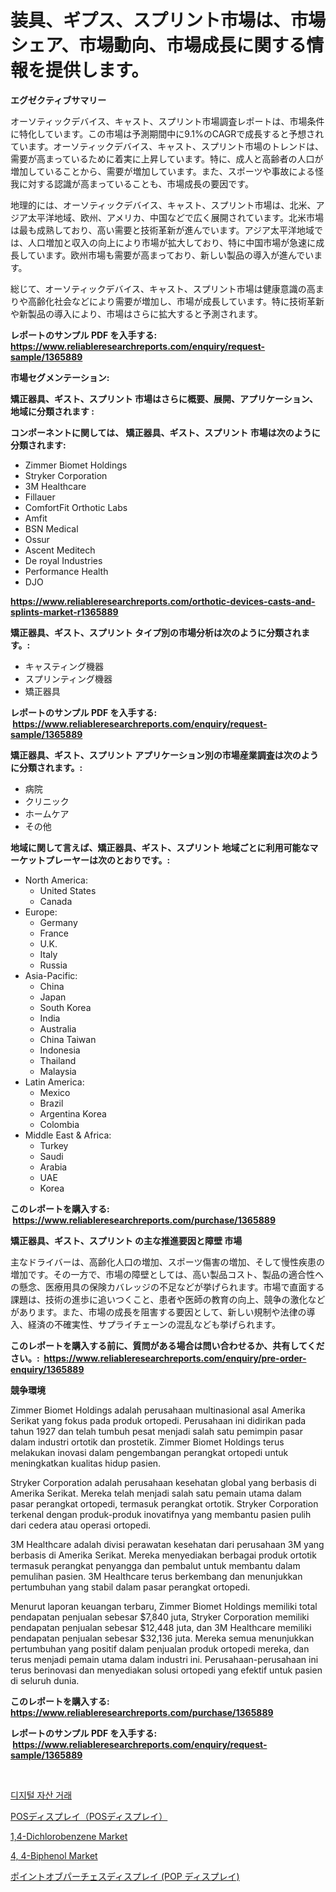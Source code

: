 <p><h1>装具、ギプス、スプリント市場は、市場シェア、市場動向、市場成長に関する情報を提供します。</h1></p><p><strong>エグゼクティブサマリー</strong></p>
<p><p>オーソティックデバイス、キャスト、スプリント市場調査レポートは、市場条件に特化しています。この市場は予測期間中に9.1%のCAGRで成長すると予想されています。オーソティックデバイス、キャスト、スプリント市場のトレンドは、需要が高まっているために着実に上昇しています。特に、成人と高齢者の人口が増加していることから、需要が増加しています。また、スポーツや事故による怪我に対する認識が高まっていることも、市場成長の要因です。</p><p>地理的には、オーソティックデバイス、キャスト、スプリント市場は、北米、アジア太平洋地域、欧州、アメリカ、中国などで広く展開されています。北米市場は最も成熟しており、高い需要と技術革新が進んでいます。アジア太平洋地域では、人口増加と収入の向上により市場が拡大しており、特に中国市場が急速に成長しています。欧州市場も需要が高まっており、新しい製品の導入が進んでいます。</p><p>総じて、オーソティックデバイス、キャスト、スプリント市場は健康意識の高まりや高齢化社会などにより需要が増加し、市場が成長しています。特に技術革新や新製品の導入により、市場はさらに拡大すると予測されます。</p></p>
<p><strong>レポートのサンプル PDF を入手する: <a href="https://www.reliableresearchreports.com/enquiry/request-sample/1365889">https://www.reliableresearchreports.com/enquiry/request-sample/1365889</a></strong></p>
<p><strong>市場セグメンテーション:</strong></p>
<p><strong> 矯正器具、ギスト、スプリント 市場はさらに概要、展開、アプリケーション、地域に分類されます :</strong></p>
<p><strong>コンポーネントに関しては、 矯正器具、ギスト、スプリント 市場は次のように分類されます: &nbsp;</strong></p>
<p><ul><li>Zimmer Biomet Holdings</li><li>Stryker Corporation</li><li>3M Healthcare</li><li>Fillauer</li><li>ComfortFit Orthotic Labs</li><li>Amfit</li><li>BSN Medical</li><li>Ossur</li><li>Ascent Meditech</li><li>De royal Industries</li><li>Performance Health</li><li>DJO</li></ul></p>
<p><strong><a href="https://www.reliableresearchreports.com/orthotic-devices-casts-and-splints-market-r1365889">https://www.reliableresearchreports.com/orthotic-devices-casts-and-splints-market-r1365889</a></strong></p>
<p><strong> 矯正器具、ギスト、スプリント タイプ別の市場分析は次のように分類されます。:</strong></p>
<p><ul><li>キャスティング機器</li><li>スプリンティング機器</li><li>矯正器具</li></ul></p>
<p><strong>レポートのサンプル PDF を入手する: &nbsp;<a href="https://www.reliableresearchreports.com/enquiry/request-sample/1365889">https://www.reliableresearchreports.com/enquiry/request-sample/1365889</a></strong></p>
<p><strong> 矯正器具、ギスト、スプリント アプリケーション別の市場産業調査は次のように分類されます。:</strong></p>
<p><ul><li>病院</li><li>クリニック</li><li>ホームケア</li><li>その他</li></ul></p>
<p><strong>地域に関して言えば、矯正器具、ギスト、スプリント 地域ごとに利用可能なマーケットプレーヤーは次のとおりです。:</strong></p>
<p><ul>
    <li>
        North America:
        <ul>
            <li>United States</li>
            <li>Canada</li>
        </ul>
    </li>
    <li>
        Europe:
        <ul>
            <li>Germany</li>
            <li>France</li>
            <li>U.K.</li>
            <li>Italy</li>
            <li>Russia</li>
        </ul>
    </li>
    <li>
        Asia-Pacific:
        <ul>
            <li>China</li>
            <li>Japan</li>
            <li>South Korea</li>
            <li>India</li>
            <li>Australia</li>
            <li>China Taiwan</li>
            <li>Indonesia</li>
            <li>Thailand</li>
            <li>Malaysia</li>
        </ul>
    </li>
    <li>
        Latin America:
        <ul>
            <li>Mexico</li>
            <li>Brazil</li>
            <li>Argentina Korea</li>
            <li>Colombia</li>
        </ul>
    </li>
    <li>
        Middle East & Africa:
        <ul>
            <li>Turkey</li>
            <li>Saudi</li>
            <li>Arabia</li>
            <li>UAE</li>
            <li>Korea</li>
        </ul>
    </li>
    </ul></p>
<p><strong>このレポートを購入する: &nbsp;<a href="https://www.reliableresearchreports.com/purchase/1365889">https://www.reliableresearchreports.com/purchase/1365889</a></strong></p>
<p><strong>矯正器具、ギスト、スプリント の主な推進要因と障壁 市場</strong></p>
<p><p>主なドライバーは、高齢化人口の増加、スポーツ傷害の増加、そして慢性疾患の増加です。その一方で、市場の障壁としては、高い製品コスト、製品の適合性への懸念、医療用具の保険カバレッジの不足などが挙げられます。市場で直面する課題は、技術の進歩に追いつくこと、患者や医師の教育の向上、競争の激化などがあります。また、市場の成長を阻害する要因として、新しい規制や法律の導入、経済の不確実性、サプライチェーンの混乱なども挙げられます。</p></p>
<p><strong>このレポートを購入する前に、質問がある場合は問い合わせるか、共有してください。:&nbsp; <a href="https://www.reliableresearchreports.com/enquiry/pre-order-enquiry/1365889">https://www.reliableresearchreports.com/enquiry/pre-order-enquiry/1365889</a></strong></p>
<p><strong>競争環境</strong></p>
<p><p>Zimmer Biomet Holdings adalah perusahaan multinasional asal Amerika Serikat yang fokus pada produk ortopedi. Perusahaan ini didirikan pada tahun 1927 dan telah tumbuh pesat menjadi salah satu pemimpin pasar dalam industri ortotik dan prostetik. Zimmer Biomet Holdings terus melakukan inovasi dalam pengembangan perangkat ortopedi untuk meningkatkan kualitas hidup pasien.</p><p>Stryker Corporation adalah perusahaan kesehatan global yang berbasis di Amerika Serikat. Mereka telah menjadi salah satu pemain utama dalam pasar perangkat ortopedi, termasuk perangkat ortotik. Stryker Corporation terkenal dengan produk-produk inovatifnya yang membantu pasien pulih dari cedera atau operasi ortopedi.</p><p>3M Healthcare adalah divisi perawatan kesehatan dari perusahaan 3M yang berbasis di Amerika Serikat. Mereka menyediakan berbagai produk ortotik termasuk perangkat penyangga dan pembalut untuk membantu dalam pemulihan pasien. 3M Healthcare terus berkembang dan menunjukkan pertumbuhan yang stabil dalam pasar perangkat ortopedi.</p><p>Menurut laporan keuangan terbaru, Zimmer Biomet Holdings memiliki total pendapatan penjualan sebesar $7,840 juta, Stryker Corporation memiliki pendapatan penjualan sebesar $12,448 juta, dan 3M Healthcare memiliki pendapatan penjualan sebesar $32,136 juta. Mereka semua menunjukkan pertumbuhan yang positif dalam penjualan produk ortopedi mereka, dan terus menjadi pemain utama dalam industri ini. Perusahaan-perusahaan ini terus berinovasi dan menyediakan solusi ortopedi yang efektif untuk pasien di seluruh dunia.</p></p>
<p><strong>このレポートを購入する: &nbsp; <a href="https://www.reliableresearchreports.com/purchase/1365889">https://www.reliableresearchreports.com/purchase/1365889</a></strong></p>
<p><strong>レポートのサンプル PDF を入手する: &nbsp;<a href="https://www.reliableresearchreports.com/enquiry/request-sample/1365889">https://www.reliableresearchreports.com/enquiry/request-sample/1365889</a></strong><strong></strong></p>
<p>&nbsp;</p>
<p><p><a href="https://medium.com/@stanleylyittle554467/%EC%BD%94%EB%A6%AC%EC%95%84%EC%96%B4%EB%A1%9C-%EB%B2%88%EC%97%AD-%EB%94%94%EC%A7%80%ED%84%B8-%EC%9E%90%EC%82%B0-%EA%B1%B0%EB%9E%98-%EC%8B%9C%EC%9E%A5-%ED%8A%B8%EB%A0%8C%EB%93%9C-%EC%98%88%EC%B8%A1-%EB%B0%8F-%EA%B2%BD%EC%9F%81-%EB%B6%84%EC%84%9D-2031%EB%85%84%EA%B9%8C%EC%A7%80-2471548bc622">디지털 자산 거래</a></p><p><a href="https://github.com/TerrellConn/Market-Research-Report-List-1/blob/main/172709688137.md">POSディスプレイ（POSディスプレイ）</a></p><p><a href="https://github.com/arionmp/Market-Research-Report-List-3/blob/main/14-dichlorobenzene-market.md">1,4-Dichlorobenzene Market</a></p><p><a href="https://github.com/SheilaBruen2023/Market-Research-Report-List-1/blob/main/4-4-biphenol-market.md">4, 4-Biphenol Market</a></p><p><a href="https://github.com/RandallRunte2023/Market-Research-Report-List-1/blob/main/557895888138.md">ポイントオブパーチェスディスプレイ (POP ディスプレイ)</a></p></p>